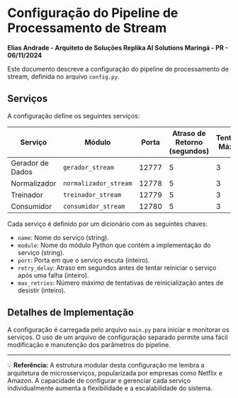 # Configuração do Pipeline de Processamento de Stream

**Elias Andrade - Arquiteto de Soluções Replika AI Solutions Maringá - PR - 06/11/2024**

Este documento descreve a configuração do pipeline de processamento de stream, definida no arquivo `config.py`.

## Serviços

A configuração define os seguintes serviços:

| Serviço          | Módulo                 | Porta | Atraso de Retorno (segundos) | Tentativas Máximas |
|-----------------|--------------------------|-------|-----------------------------|----------------------|
| Gerador de Dados | `gerador_stream`        | 12777 | 5                           | 3                    |
| Normalizador     | `normalizador_stream`    | 12778 | 5                           | 3                    |
| Treinador        | `treinador_stream`       | 12779 | 5                           | 3                    |
| Consumidor       | `consumidor_stream`      | 12780 | 5                           | 3                    |

Cada serviço é definido por um dicionário com as seguintes chaves:

* `name`: Nome do serviço (string).
* `module`: Nome do módulo Python que contém a implementação do serviço (string).
* `port`: Porta em que o serviço escuta (inteiro).
* `retry_delay`: Atraso em segundos antes de tentar reiniciar o serviço após uma falha (inteiro).
* `max_retries`: Número máximo de tentativas de reinicialização antes de desistir (inteiro).

## Detalhes de Implementação

A configuração é carregada pelo arquivo `main.py` para iniciar e monitorar os serviços.  O uso de um arquivo de configuração separado permite uma fácil modificação e manutenção dos parâmetros do pipeline.

---
💡 **Referência:** A estrutura modular desta configuração me lembra a arquitetura de microsserviços, popularizada por empresas como Netflix e Amazon.  A capacidade de configurar e gerenciar cada serviço individualmente aumenta a flexibilidade e a escalabilidade do sistema.
